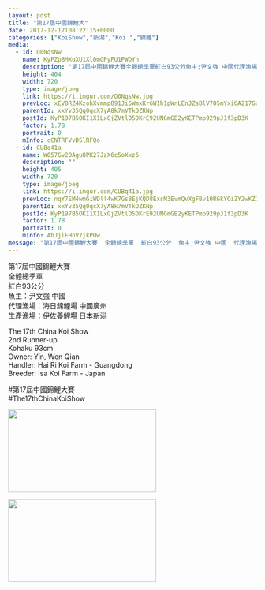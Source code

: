 ```yaml
---
layout: post
title: "第17屆中國錦鯉大" 
date: 2017-12-17T08:22:15+0000 
categories: ["KoiShow","新潟","Koi ","錦鯉"] 
media:
  - id: O0NqsNw
    name: KyPZpBMXoXU1Xl0mGPyPU1PWDYn
    description: "第17屆中國錦鯉大賽全體總季軍紅白93公分魚主;尹文強 中國代理漁場;海日錦鯉場 中國廣州生產漁場;伊佐養鯉場 日本新潟The 17th China Koi Show2nd Runner-upKohaku 93cmOwner; Yin, Wen QianHandler; Hai Ri Koi Farm - GuangdongBreeder; Isa Koi Farm - Japan第17屆中國錦鯉大賽The17thChinaKoiShow"   
    height: 404
    width: 720
    type: image/jpeg
    link: https://i.imgur.com/O0NqsNw.jpg
    prevLoc: xEV8RZ4KzohXvmmp891Ji6WmxKr6W1h1pWnLEnJZsBlV7O5mYxiGA217GoGnIgN5OBE3Dpi23mkMy4LpuBYq7RQgRgIZL0oJ4xNjt2oyZkv5ZWIw7GmZlw0mhvy9q4XBjDI7Kz5A8qQ6sJWGkZR574hDkLmV4NKZiQBpKQGVnXiP55VkoOrjuWZ0NwwMJJi38ryPL65wsRyyXB2gBAho4GYA6wv3i7VozOV32WfvlKvzwX9ohKv81PzZvycov7nnzLx7fWD
    parentId: xxYv35Qq0qcX7yA8k7mVTkOZKNp
    postId: KyP197B5OKI1X1LxGjZVtlD5DKrE92UNGmGB2yKETPmp929pJ1f3pD3K
    factor: 1.78
    portrait: 0
    mInfo: cCNTRFVvDSlRFQo
  - id: CUBq41a
    name: W057Gv2OAgu8PK27JzX6c5oXxz6
    description: ""   
    height: 405
    width: 720
    type: image/jpeg
    link: https://i.imgur.com/CUBq41a.jpg
    prevLoc: nqY7EM4wmGiWDll4wK7Gs8EjKQD8ExsM3EvmQvXgFBv10RGkYOiZY2wKZ72RtoPL7wkDWWcBD50jqPPJIAGAXzzLX4s3Z0PJ8EEEtGk5kZoBw7TEVMJq7gxQfJ9L25lnWpF6kvJqMLM7IjwOV0MwvwTKzXylj7r1tonk2wpGGZfLKzmqErB2hBOw7YE6YQFgmyzoPN8KHVk0GAjmmRi3MYG7yqKpug0vDRrLMJiL1p917mQ2ig47y2lRyDFpP0oJAvPXCj1nov
    parentId: xxYv35Qq0qcX7yA8k7mVTkOZKNp
    postId: KyP197B5OKI1X1LxGjZVtlD5DKrE92UNGmGB2yKETPmp929pJ1f3pD3K
    factor: 1.78
    portrait: 0
    mInfo: AbJjlEHnV7jkPOw
message: "第17屆中國錦鯉大賽  全體總季軍  紅白93公分  魚主;尹文強 中國  代理漁場;海日錦鯉場 中國廣州  生產漁場;伊佐養鯉場 日本新潟    The 17th China Koi Show  2nd Runner-up  Kohaku 93cm  Owner; Yin, Wen Qian  Handler; Hai Ri Koi Farm - Guangdong  Breeder; Isa Koi Farm - Japan    第17屆中國錦鯉大賽  The17thChinaKoiShow"
---
```


第17屆中國錦鯉大賽  
全體總季軍  
紅白93公分  
魚主：尹文強 中國  
代理漁場：海日錦鯉場 中國廣州  
生產漁場：伊佐養鯉場 日本新潟  
  
The 17th China Koi Show  
2nd Runner-up  
Kohaku 93cm  
Owner: Yin, Wen Qian  
Handler: Hai Ri Koi Farm - Guangdong  
Breeder: Isa Koi Farm - Japan  
  
#第17屆中國錦鯉大賽  
#The17thChinaKoiShow


[//]: #media:  
<a href="https://i.imgur.com/O0NqsNw.jpg"><img src="https://i.imgur.com/O0NqsNw.jpg" height="168" width="300" /></a> 
  

<a href="https://i.imgur.com/CUBq41a.jpg"><img src="https://i.imgur.com/CUBq41a.jpg" height="168" width="300" /></a> 
 
